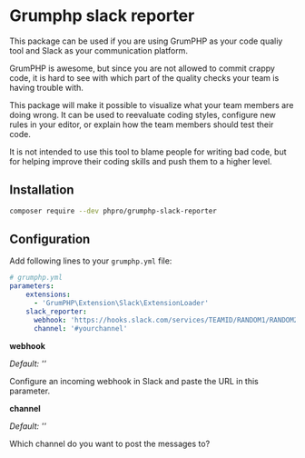 # Grumphp slack reporter

This package can be used if you are using GrumPHP as your code qualiy tool and Slack as your communication platform.


GrumPHP is awesome, but since you are not allowed to commit crappy code, 
it is hard to see with which part of the quality checks your team is 
having trouble with.

This package will make it possible to visualize what your team members are doing wrong.
It can be used to reevaluate coding styles, configure new rules in your editor, 
or explain how the team members should test their code.

It is not intended to use this tool to blame people for writing bad code,
 but for helping improve their coding skills and push them to a higher level.


## Installation

```sh
composer require --dev phpro/grumphp-slack-reporter
```

## Configuration

Add following lines to your `grumphp.yml` file:

```yaml
# grumphp.yml
parameters:
    extensions:
      - 'GrumPHP\Extension\Slack\ExtensionLoader'
    slack_reporter:
      webhook: 'https://hooks.slack.com/services/TEAMID/RANDOM1/RANDOM2'
      channel: '#yourchannel'
```

**webhook**

*Default: ''*

Configure an incoming webhook in Slack and paste the URL in this parameter.

**channel**

*Default: ''*

Which channel do you want to post the messages to?


 